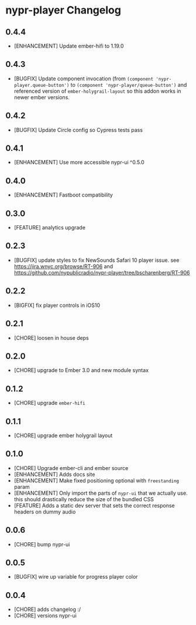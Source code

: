 # nypr-player Changelog

## 0.4.4
- [ENHANCEMENT] Update ember-hifi to 1.19.0

## 0.4.3
- [BUGFIX] Update component invocation (from `(component 'nypr-player.queue-button')` to `(component 'nypr-player/queue-button')` and referenced version of `ember-holygrail-layout` so this addon works in newer ember versions.

## 0.4.2
- [BUGFIX] Update Circle config so Cypress tests pass

## 0.4.1
- [ENHANCEMENT] Use more accessible nypr-ui ^0.5.0

## 0.4.0
- [ENHANCEMENT] Fastboot compatibility

## 0.3.0
- [FEATURE] analytics upgrade

## 0.2.3
- [BUGFIX] update styles to fix NewSounds Safari 10 player issue. see https://jira.wnyc.org/browse/RT-906 and https://github.com/nypublicradio/nypr-player/tree/bscharenberg/RT-906

## 0.2.2
- [BIGFIX] fix player controls in iOS10

## 0.2.1
- [CHORE] loosen in house deps

## 0.2.0
- [CHORE] upgrade to Ember 3.0 and new module syntax

## 0.1.2
- [CHORE] upgrade `ember-hifi`

## 0.1.1
- [CHORE] upgrade ember holygrail layout

## 0.1.0
- [CHORE] Upgrade ember-cli and ember source
- [ENHANCEMENT] Adds docs site
- [ENHANCEMENT] Make fixed positioning optional with `freestanding` param
- [ENHANCEMENT] Only import the parts of `nypr-ui` that we actually use. this should drastically reduce the size of the bundled CSS
- [FEATURE] Adds a static dev server that sets the correct response headers on dummy audio

## 0.0.6
- [CHORE] bump nypr-ui

## 0.0.5
- [BUGFIX] wire up variable for progress player color

## 0.0.4

- [CHORE] adds changelog :/
- [CHORE] versions nypr-ui
